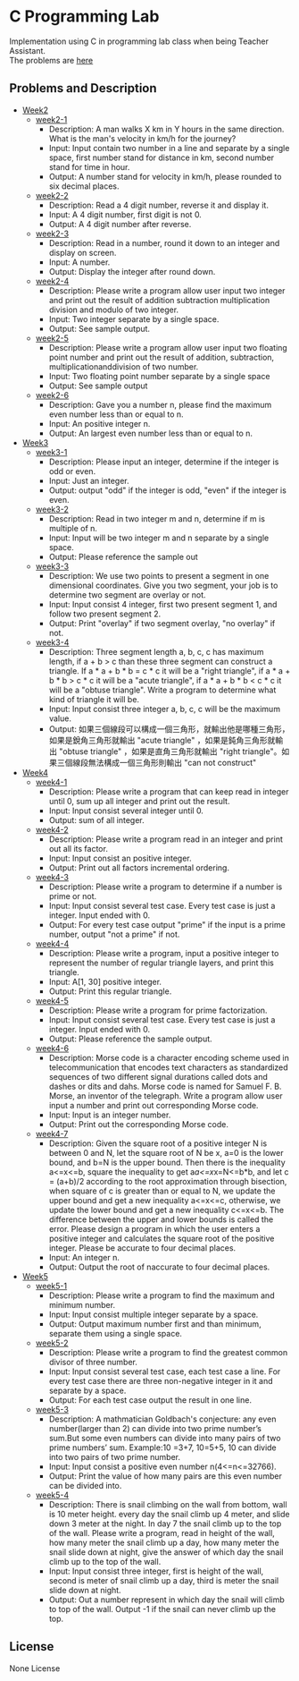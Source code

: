 # C Programming Lab
Implementation using C in programming lab class when being Teacher Assistant.  
The problems are [here](http://134.208.3.66/problems?keyword=PR&page=1)  
  
## Problems and Description
* [Week2](Week2)
    * [week2-1](Week2/week2-1.c)
        * Description: A man walks X km in Y hours  in the same direction. What is the man's velocity in km/h for the journey?
        * Input: Input contain two number in a line and separate by a single space, first number stand for distance in km, second number stand for time in hour.
        * Output: A number stand for velocity in km/h, please rounded to six decimal places.
    * [week2-2](Week2/week2-2.c)
        * Description: Read a 4 digit number, reverse it and display it.
        * Input: A 4 digit number, first digit is not 0.
        * Output: A 4 digit number after reverse.
    * [week2-3](Week2/week2-3.c)
        * Description: Read in a number, round it down to an integer and display on screen.
        * Input: A number.
        * Output: Display the integer after round down.
    * [week2-4](Week2/week2-4.c)
        * Description: Please write a program allow user input two integer and print out the result of addition subtraction multiplication  division and modulo of two integer.
        * Input: Two integer separate by a single space.
        * Output: See sample output.
    * [week2-5](Week2/week2-5.c)
        * Description: Please write a program allow user input two floating point number and print out the result of addition, subtraction, multiplicationanddivision of two number.
        * Input: Two floating point number separate by a single space
        * Output: See sample output
    * [week2-6](Week2/week2-6.c)
        * Description: Gave you a number n, please find the maximum even number less than or equal to n.
        * Input: An positive integer n.
        * Output: An largest even number less than or equal to n.
* [Week3](Week3)
    * [week3-1](Week3/week3-1.c)
        * Description: Please input an integer, determine if the integer is odd or even.
        * Input: Just an integer.
        * Output: output "odd" if the integer is odd, "even" if the integer is even.
    * [week3-2](Week3/week3-2.c)
        * Description: Read in two integer m and n, determine if m is multiple of n.
        * Input: Input will be two integer m and n separate by a single space.
        * Output: Please reference the sample out
    * [week3-3](Week3/week3-3.c)
        * Description: We use two points to present a segment in one dimensional coordinates. Give you two segment, your job is to determine two segment are overlay or not.
        * Input: Input consist 4 integer, first two present segment 1, and follow two present segment 2.
        * Output: Print "overlay" if two segment overlay, "no overlay" if not.
    * [week3-4](Week3/week3-4.c)
        * Description: Three segment length a, b, c, c has maximum length, if a + b > c than these three segment can construct a triangle. If a * a + b * b = c * c it will be a "right triangle", if a * a + b * b > c * c it will be a "acute triangle", if a * a + b * b < c * c it will be a "obtuse triangle". Write a program to determine what kind of triangle it will be.
        * Input: Input consist three integer a, b, c, c will be the maximum value.
        * Output: 如果三個線段可以構成一個三角形，就輸出他是哪種三角形，如果是銳角三角形就輸出 "acute triangle" ，如果是鈍角三角形就輸出 "obtuse triangle" ，如果是直角三角形就輸出 "right triangle"。如果三個線段無法構成一個三角形則輸出 "can not construct"
* [Week4](Week4)
    * [week4-1](Week4/week4-1.c)
        * Description: Please write a program that can keep read in integer until 0, sum up all integer and print out the result.
        * Input: Input consist several integer until 0.
        * Output: sum of all integer.
    * [week4-2](Week4/week4-2.c)
        * Description: Please write a program read in an integer and print out all its factor.
        * Input: Input consist an positive integer.
        * Output: Print out all factors incremental ordering.
    * [week4-3](Week4/week4-3.c)
        * Description: Please write a program to determine if a number is prime or not.
        * Input: Input consist several test case. Every test case is just a integer. Input ended with 0.
        * Output: For every test case output "prime" if the input is a prime number, output "not a prime" if not.
    * [week4-4](Week4/week4-4.c)
        * Description: Please write a program, input a positive integer to represent the number of regular triangle layers, and print this triangle.
        * Input: A[1, 30] positive integer.
        * Output: Print this regular triangle.
    * [week4-5](Week4/week4-5.c)
        * Description: Please write a program for prime factorization.
        * Input: Input consist several test case. Every test case is just a integer. Input ended with 0.
        * Output: Please reference the sample output.
    * [week4-6](Week4/week4-6.c)
        * Description: Morse code is a character encoding scheme used in telecommunication that encodes text characters as standardized sequences of two different signal durations called dots and dashes or dits and dahs. Morse code is named for Samuel F. B. Morse, an inventor of the telegraph. Write a program allow user input a number and print out corresponding Morse code.
        * Input: Input is an integer number.
        * Output: Print out the corresponding Morse code.
    * [week4-7](Week4/week4-7.c)
        * Description: Given the square root of a positive integer N is between 0 and N, let the square root of N be x, a=0 is the lower bound, and b=N is the upper bound. Then there is the inequality a<=x<=b, square the inequality to get a*a<=x*x=N<=b*b, and let c = (a+b)/2 according to the root approximation through bisection, when square of c is greater than or equal to N, we update the upper bound and get a new inequality a<=x<=c, otherwise, we update the lower bound and get a new inequality c<=x<=b. The difference between the upper and lower bounds is called the error. Please design a program in which the user enters a positive integer and calculates the square root of the positive integer. Please be accurate to four decimal places.
        * Input: An integer n.
        * Output: Output the root of naccurate to four decimal places.
* [Week5](Week5)
    * [week5-1](Week5/week5-1.c)
        * Description: Please write a program to find the maximum and minimum number.
        * Input: Input consist multiple integer separate by a space.
        * Output: Output maximum number first and than minimum, separate them using a single space.
    * [week5-2](Week5/week5-2.c)
        * Description: Please write a program to find the greatest common divisor of  three number.
        * Input: Input consist several test case, each test case a line. For every test case there are three non-negative integer in it and separate by a space.
        * Output: For each test case output the result in one line.
    * [week5-3](Week5/week5-3.c)
        * Description: A mathmatician Goldbach's conjecture: any even number(larger than 2) can divide into two prime number’s sum.But some even numbers can divide into many pairs of two prime numbers’ sum. Example:10 =3+7, 10=5+5, 10 can divide into two pairs of two prime number.
        * Input: Input consist a positive even number n(4<=n<=32766).
        * Output: Print the value of how many pairs are this even number can be divided into.
    * [week5-4](Week5/week5-4.c)
        * Description: There is snail climbing on the wall from bottom, wall is 10 meter height. every day the snail climb up 4 meter, and slide down 3 meter at the night. In day 7 the snail climb up to the top of the wall. Please write a program, read in height of the wall, how many meter the snail climb up a day, how many meter the snail slide down at night, give the answer of which day the snail climb up to the top of the wall.
        * Input: Input consist three integer, first is height of the wall, second is meter of snail climb up a day, third is meter the snail slide down at night.
        * Output: Out a number represent in which day the snail will climb to top of the wall. Output -1 if the snail can never climb up the top.

## License
None License

